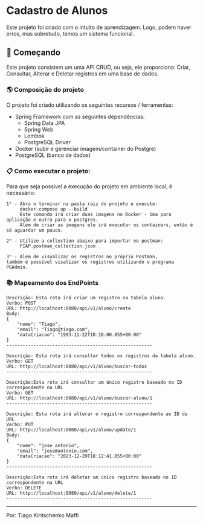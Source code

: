 # Cadastro de Alunos

Este projeto foi criado com o intuíto de aprendizagem. Logo, podem haver erros, mas sobretudo, temos um sistema funcional.

## 🚀 Começando


Este projeto consistem um uma API CRUD, ou seja, ele proporciona: Criar, Consultar, Alterar e Deletar registros em uma base de dados.

### 🌎 Composição do projeto
O projeto foi criado utilizando os seguintes recursos / ferramentas:
 - Spring Framework com as seguintes dependências:
   - Spring Data JPA
   - Spring Web
   - Lombok
   - PostgreSQL Driver
 - Docker (subir e gerenciar imagem/container do Postgre)
 - PostgreSQL (banco de dados)

### 📋 Como executar o projeto:

Para que seja possível a execução do projeto em ambiente local, é necessário:

```
1° - Abra o terminar na pasta raiz do projeto e execute:
     docker-compose up --build
     Este comando irá criar duas imagens no Docker - Uma para aplicação e outra para o postgres.
     Além de criar as imagens ele irá executar os containers, então é só aguardar um pouco.

2° - Utilize a collection abaixo para importar no postman:
     FIAP.postman_collection.json
     
3° - Além de visualizar os registros no próprio Postman, 
também é possível visalizar os registros utilizando o programa PGAdmin.

```
### 📚 Mapeamento dos EndPoints
```
Descrição: Esta rota irá criar um registro na tabela aluno.
Verbo: POST
URL: http://localhost:8080/api/v1/aluno/create
Body: 
{
    "nome": "Tiago",
    "email": "Tiago@tiago.com",
    "dataCriacao": "1993-11-22T18:18:00.055+00:00"
}
------------------------------------------------------

Descrição: Esta rota irá consultar todos os registros da tabela aluno.
Verbo: GET
URL: http://localhost:8080/api/v1/aluno/buscar-todos
------------------------------------------------------

Descrição:Esta rota irá consultar um único registro baseado no ID correspondente na URL
Verbo: GET
URL: http://localhost:8080/api/v1/aluno/buscar-aluno/1
------------------------------------------------------

Descrição: Esta rota irá alterar o registro correspondente ao ID da URL
Verbo: PUT
URL: http://localhost:8080/api/v1/aluno/update/1
Body:
{
    "nome": "jose antonio",
    "email": "jose@antonio.com",
    "dataCriacao": "2023-12-29T18:12:41.055+00:00"
}
------------------------------------------------------

Descrição:Esta rota irá deletar um único registro baseado no ID correspondente na URL
Verbo: DELETE
URL: http://localhost:8080/api/v1/aluno/delete/1
------------------------------------------------------
```

---
Por: Tiago Kiritschenko Maffi

